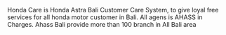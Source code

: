 Honda Care is Honda Astra Bali Customer Care System, to give loyal free services for all honda motor customer in Bali.
All agens is AHASS in Charges. Ahass Bali provide more than 100 branch in All Bali area
